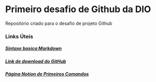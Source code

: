 # Primeiro desafio de Github da DIO
Repositório criado para o desafio de projeto Github

### Links Úteis
##### [Sintaxe basica Markdown](https://www.markdownguide.org/)

##### [Link de download do GitHub](https://desktop.github.com/)

##### [Página Notion de Primeiros Comandos](https://www.notion.so/COMANDOS-GIT-e56cfdfacf0b4e1194a27444224365a0)

